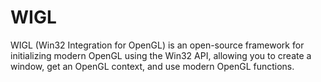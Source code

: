 # WIGL
WIGL (Win32 Integration for OpenGL) is an open-source framework for initializing modern OpenGL using the Win32 API, allowing you to create a window, get an OpenGL context, and use modern OpenGL functions.
